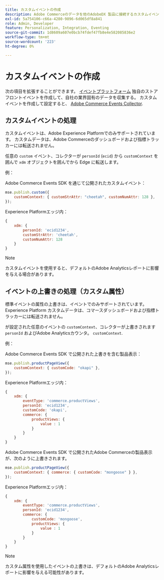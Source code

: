 ```yaml
---
title: カスタムイベントの作成
description: Adobe Commerceのデータを他のAdobeDX 製品に接続するカスタムイベントの作成方法を説明します。
exl-id: 5a754106-c66a-4280-9896-6d065df8a841
role: Admin, Developer
feature: Personalization, Integration, Eventing
source-git-commit: 1d8609a607e0bcb74fdef47fb8e4e582085836e2
workflow-type: tm+mt
source-wordcount: '223'
ht-degree: 0%

---
```


# カスタムイベントの作成

次の項目を拡張することができます。 [イベントプラットフォーム](events.md) 独自のストアフロントイベントを作成して、自社の業界固有のデータを収集する。 カスタムイベントを作成して設定すると、 [Adobe Commerce Events Collector](https://github.com/adobe/commerce-events/tree/main/packages/commerce-events-collectors).

## カスタムイベントの処理

カスタムイベントは、Adobe Experience Platformでのみサポートされています。 カスタムデータは、Adobe Commerceのダッシュボードおよび指標トラッカーには転送されません。

任意の `custom` イベント、コレクターが `personId` (`ecid`) から `customContext` を囲んで `xdm` オブジェクトを囲んでから Edge に転送します。

例：

Adobe Commerce Events SDK を通じて公開されたカスタムイベント：

```javascript
mse.publish.custom({
    customContext: { customStrAttr: "cheetah", customNumAttr: 128 },
});
```

Experience Platformエッジ内：

```javascript
{
    xdm: {
        personId: 'ecid1234',
        customStrAttr: 'cheetah',
        customNumAttr: 128
    }
}
```

>[!NOTE]
>
> カスタムイベントを使用すると、デフォルトのAdobe Analyticsレポートに影響を与える場合があります。

## イベントの上書きの処理（カスタム属性）

標準イベントの属性の上書きは、イベントでのみサポートされています。Experience Platform カスタムデータは、コマースダッシュボードおよび指標トラッカーには転送されません。

が設定された任意のイベントの `customContext`、コレクターが上書きされます `personId` およびAdobe Analyticsカウンタ。 `customContext`.

例：

Adobe Commerce Events SDK で公開された上書きを含む製品表示：

```javascript
mse.publish.productPageView({
    customContext: { customCode: "okapi" },
});
```

Experience Platformエッジ内：

```javascript
{
    xdm: {
        eventType: 'commerce.productViews',
        personId: 'ecid1234',
        customCode: 'okapi',
        commerce: {
            productViews: {
                value : 1
            }
        }
    }
}
```

Adobe Commerce Events SDK で公開されたAdobe Commerceの製品表示が、次のように上書きされます。

```javascript
mse.publish.productPageView({
    customContext: { commerce: { customCode: "mongoose" } },
});
```

Experience Platformエッジ内：

```javascript
{
    xdm: {
        eventType: 'commerce.productViews',
        personId: 'ecid1234',
        commerce: {
            customCode: 'mongoose',
            productViews: {
                value : 1
            }
        }
    }
}
```

>[!NOTE]
>
> カスタム属性を使用したイベントの上書きは、デフォルトのAdobe Analyticsレポートに影響を与える可能性があります。
